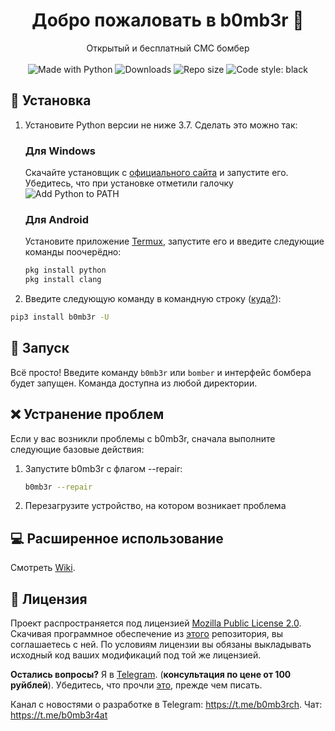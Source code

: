 <h1 align="center">Добро пожаловать в b0mb3r 👋</h1>
<p align="center">
    Открытый и бесплатный СМС бомбер
    <br /><br />
    <img alt="Made with Python" src="https://img.shields.io/badge/Made%20with-Python-%23FFD242?logo=python&logoColor=white">
    <img alt="Downloads" src="https://pepy.tech/badge/b0mb3r">
    <img alt="Repo size" src="https://img.shields.io/github/repo-size/crinny/b0mb3r">
    <img alt="Code style: black" src="https://img.shields.io/badge/code%20style-black-000000.svg">
</p>

## 🚀 Установка

1. Установите Python версии не ниже 3.7. Сделать это можно так:

    <h3>Для Windows</h3>

    Скачайте установщик с [официального сайта](https://www.python.org/downloads/) и запустите его. Убедитесь, что при установке отметили галочку ![Add Python to PATH](https://user-images.githubusercontent.com/42045258/69171091-557d2780-0b0c-11ea-8adf-7f819357f041.png)

    <h3>Для Android</h3>

    Установите приложение [Termux](https://play.google.com/store/apps/details?id=com.termux), запустите его и введите следующие команды поочерёдно:
     ```sh
     pkg install python
     pkg install clang
     ```

2. Введите следующую команду в командную строку ([куда?](http://comp-profi.com/kak-vyzvat-komandnuyu-stroku-ili-konsol-windows/)):

```sh
pip3 install b0mb3r -U
```

## 🚩 Запуск

Всё просто! Введите команду `b0mb3r` или `bomber` и интерфейс бомбера будет запущен. Команда доступна из любой директории.

## ❌ Устранение проблем
Если у вас возникли проблемы с b0mb3r, сначала выполните следующие базовые действия:
1. Запустите b0mb3r с флагом --repair:

    ```sh
    b0mb3r --repair
    ```
2. Перезагрузите устройство, на котором возникает проблема

## 💻 Расширенное использование

Смотреть [Wiki](https://github.com/crinny/b0mb3r/wiki).

## 📝 Лицензия
<!--- Не надо это удалять, пожалуйста 😐  -->
Проект распространяется под лицензией [Mozilla Public License 2.0](https://github.com/crinny/b0mb3r/blob/master/LICENSE). Скачивая программное обеспечение из [этого](https://github.com/crinny/b0mb3r) репозитория, вы соглашаетесь с ней. По условиям лицензии вы обязаны выкладывать исходный код ваших модификаций под той же лицензией.

**Остались вопросы?** Я в [Telegram](https://t.me/crinny). (**консультация по цене от 100 руйблей**). Убедитесь, что прочли [это](http://neprivet.ru/), прежде чем писать. 

Канал с новостями о разработке в Telegram: <https://t.me/b0mb3rch>. Чат: https://t.me/b0mb3r4at
